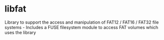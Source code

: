 libfat
======

Library to support the access and manipulation of  FAT12 / FAT16 / FAT32 file systems - Includes a FUSE filesystem module to access FAT volumes which uses the library



